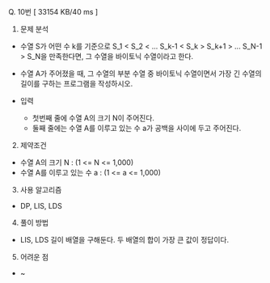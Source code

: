 Q. 10번 [ 33154 KB/40 ms ]

1. 문제 분석
- 수열 S가 어떤 수 k를 기준으로 S_1 < S_2 < ... S_k-1 < S_k > S_k+1 > ... S_N-1 > S_N을 만족한다면, 그 수열을 바이토닉 수열이라고 한다.
- 수열 A가 주어졌을 때, 그 수열의 부분 수열 중 바이토닉 수열이면서 가장 긴 수열의 길이를 구하는 프로그램을 작성하시오.


- 입력
  - 첫번째 줄에 수열 A의 크기 N이 주어진다.
  - 둘째 줄에는 수열 A를 이루고 있는 수 a가 공백을 사이에 두고 주어진다.

2. 제약조건
- 수열 A의 크기 N : (1 <= N <= 1,000)
- 수열 A를 이루고 있는 수 a : (1 <= a <= 1,000)

3. 사용 알고리즘
- DP, LIS, LDS

4. 풀이 방법
- LIS, LDS 길이 배열을 구해둔다. 두 배열의 합이 가장 큰 값이 정답이다. 

5. 어려운 점
- ~